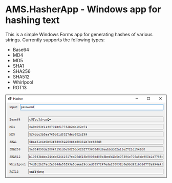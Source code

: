 # AMS.HasherApp - Windows app for hashing text

This is a simple Windows Forms app for generating hashes of various strings. Currently supports the following types:

- Base64
- MD4
- MD5
- SHA1
- SHA256
- SHA512
- Whirlpool
- ROT13

![App Screenshot](app.png)
